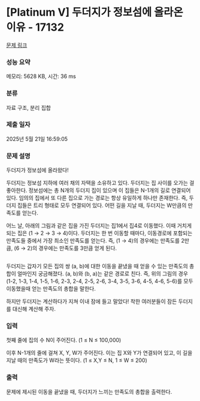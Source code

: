 # [Platinum V] 두더지가 정보섬에 올라온 이유 - 17132 

[문제 링크](https://www.acmicpc.net/problem/17132) 

### 성능 요약

메모리: 5628 KB, 시간: 36 ms

### 분류

자료 구조, 분리 집합

### 제출 일자

2025년 5월 21일 16:59:05

### 문제 설명

<p>두더지가 정보섬에 올라왔다!</p>

<p>두더지는 정보섬 지하에 여러 채의 자택을 소유하고 있다. 두더지는 집 사이를 오가는 걸 좋아한다. 정보섬에는 총 N개의 두더지 집이 있으며 이 집들은 N-1개의 길로 연결되어 있다. 임의의 집에서 또 다른 집으로 가는 경로는 항상 유일하게 하나만 존재한다. 즉, 두더지 집들은 트리 형태로 모두 연결되어 있다. 어떤 길을 지날 때, 두더지는 W만큼의 만족도를 얻는다.</p>

<p>어느 날, 아래의 그림과 같은 집을 가진 두더지는 집1에서 집4로 이동했다. 이때 거치게 되는 집은 (1 → 2 → 3 → 4)이다. 두더지는 한 번 이동할 때마다, 이동경로에 포함되는 만족도들 중에서 가장 최소인 만족도를 얻는다. 즉, (1 → 4)의 경우에는 만족도를 2만큼, (6 → 2)의 경우에는 만족도를 3만큼 얻게 된다.</p>

<p style="text-align: center;"><img alt="" src="https://upload.acmicpc.net/9fde67aa-ce73-4809-9f6f-9d23ce0bb640/-/preview/"><br>
 </p>

<p> </p>

<p>두더지는 갑자기 모든 집의 쌍 (a, b)에 대한 이동을 끝냈을 때 얻을 수 있는 만족도의 총합이 얼마인지 궁금해졌다. (a, b)와 (b, a)는 같은 경로로 친다. 즉, 위의 그림의 경우 (1-2, 1-3, 1-4, 1-5, 1-6, 2-3, 2-4, 2-5, 2-6, 3-4, 3-5, 3-6, 4-5, 4-6, 5-6)를 모두 이동했을때 얻는 만족도의 총합을 말한다.</p>

<p>하지만 두더지는 계산하다가 지쳐 이내 잠에 들고 말았다! 착한 여러분들이 잠든 두더지를 대신해 계산해 주자.</p>

### 입력 

 <p>첫째 줄에 집의 수 N이 주어진다. (1 ≤ N ≤ 100,000)</p>

<p>이후 N-1개의 줄에 걸쳐 X, Y, W가 주어진다. 이는 집 X와 Y가 연결되어 있고, 이 길을 지날 때의 만족도가 W라는 뜻이다. (1 ≤ X,Y ≤ N, 1 ≤ W ≤ 200) </p>

### 출력 

 <p>문제에 제시된 이동을 끝냈을 때, 두더지가 느끼는 만족도의 총합을 출력한다.</p>

